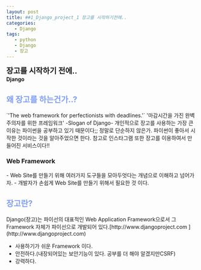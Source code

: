 ```yaml
---
layout: post
title: ##1_Django_project_1 장고를 시작하기전에..
categories:
   - Django
tags:
   - python
   - Django
   - 장고
---
```

<b style="font-size:20px" url="https://programmers.co.kr">장고를 시작하기 전에..</b><br>
<b>Django</b>

<h2 style="color:#819FF7">왜 장고를 하는건가..?</h2>
<a style='text-align:center'>
`'The web framework for perfectionists with deadlines.'`
'마감시간을 가진 완벽주의자를 위한 프레임워크'
-Slogan of Django-
</a>
개인적으로 장고를 사용하는 가장 큰 이유는 파이썬을 공부하고 있기 때문이다;; 정말로 단순하지 않은가. 
파이썬이 좋아서 시작한 것이라는 것을 알아주었으면 한다.
참고로 인스타그램 또한 장고를 이용하여서 만들어진 서비스이다!!

<h3>Web Framework</h3>
 - Web Site를 만들기 위해 여러가지 도구들을 모아두엇다는 개념으로 이해하고 넘어가자.
 - 개발자가 손쉽게 Web Site를 만들기 위해서 필요한 것 이다.
<h2 style="color:#819FF7">장고란?</h2>
Django(장고)는 파이선의 대표적인 Web Application Framework으로서 그 Framework 자체가 파이선으로 개발되어 있다.[http://www.djangoproject.com ](http://www.djangoproject.com) 

- 사용하기가 쉬운 Framework 이다.
- 안전하다.(내장되어있는 보안기능이 있다. 공부를 더 해야 알겠지만CSRF)
- 강력하다. 
